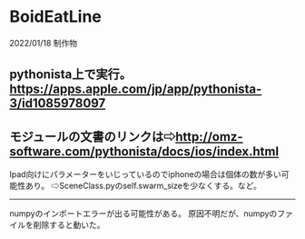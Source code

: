 # BoidEatLine
2022/01/18 制作物

pythonista上で実行。
https://apps.apple.com/jp/app/pythonista-3/id1085978097
-------------
モジュールの文書のリンクは⇨http://omz-software.com/pythonista/docs/ios/index.html
-------------
Ipad向けにパラメーターをいじっているのでiphoneの場合は個体の数が多い可能性あり。
⇨SceneClass.pyのself.swarm_sizeを少なくする。など。

-------------
numpyのインポートエラーが出る可能性がある。
原因不明だが、numpyのファイルを削除すると動いた。
